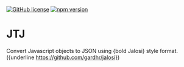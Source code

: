 [![GitHub license](https://img.shields.io/badge/license-MIT-blue.svg)](https://opensource.org/licenses/MIT)
[![npm version](https://badge.fury.io/js/jalosi.svg)](https://badge.fury.io/js/jalosi)

# JTJ

Convert Javascript objects to JSON using {bold Jalosi} style format. ({underline https://github.com/gardhr/jalosi})
